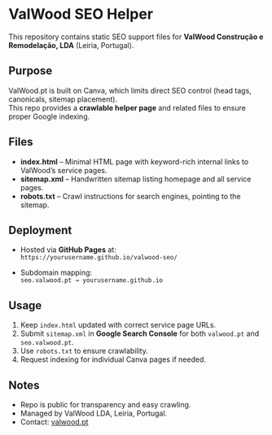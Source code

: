 # ValWood SEO Helper

This repository contains static SEO support files for **ValWood Construção e Remodelação, LDA** (Leiria, Portugal).

## Purpose
ValWood.pt is built on Canva, which limits direct SEO control (head tags, canonicals, sitemap placement).  
This repo provides a **crawlable helper page** and related files to ensure proper Google indexing.

## Files
- **index.html** – Minimal HTML page with keyword-rich internal links to ValWood’s service pages.
- **sitemap.xml** – Handwritten sitemap listing homepage and all service pages.
- **robots.txt** – Crawl instructions for search engines, pointing to the sitemap.

## Deployment
- Hosted via **GitHub Pages** at:  
  `https://yourusername.github.io/valwood-seo/`

- Subdomain mapping:  
  `seo.valwood.pt → yourusername.github.io`

## Usage
1. Keep `index.html` updated with correct service page URLs.  
2. Submit `sitemap.xml` in **Google Search Console** for both `valwood.pt` and `seo.valwood.pt`.  
3. Use `robots.txt` to ensure crawlability.  
4. Request indexing for individual Canva pages if needed.

## Notes
- Repo is public for transparency and easy crawling.  
- Managed by ValWood LDA, Leiria, Portugal.  
- Contact: [valwood.pt](https://valwood.pt)

